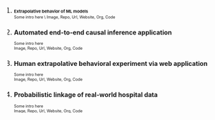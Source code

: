 <svg fill="none" viewBox="0 0 800 400" width="800" height="400" xmlns="http://www.w3.org/2000/svg">
<foreignObject width="100%" height="100%">
<style>
    table {
        border: 1px solid white;
    }
    th, td {
        align-content: center;
    }
    a {
        font-size: 15px;
        font-weight: bold;
    }
    ol li {
        /* list-style: decimal-leading-zero; */
        font-size:25px;
    }
    li span {
        font-size:15px;
    }
</style>

<ol start="1">
<li><span><a>Extrapolative behavior of ML models</a></span></li>
Some intro here \
Image, Repo, Url, Website, Org, Code

<li><span>

## Automated end-to-end causal inference application </span></li>
Some intro here \
Image, Repo, Url, Website, Org, Code

<li><span>

## Human extrapolative behavioral experiment via web application</span></li>
Some intro here \
Image, Repo, Url, Website, Org, Code

<li><span>

## Probabilistic linkage of real-world hospital data</span></li>
Some intro here \
Image, Repo, Url, Website, Org, Code

<li><span>

## Multivariate time-series hologram biometric signal parsing</span></li>
Some intro here \
Image, Repo, Url, Website, Org, Code

</ol>
</foreignObject>
</svg>